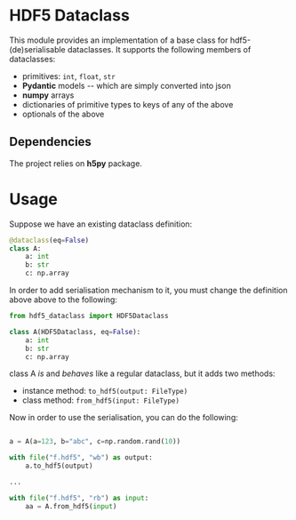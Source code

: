 # HDF5 Dataclass

This module provides an implementation of a base class for hdf5-(de)serialisable dataclasses. It supports the following members of dataclasses:

- primitives: `int`, `float`, `str`
- **Pydantic** models -- which are simply converted into json
- **numpy** arrays
- dictionaries of primitive types to keys of any of the above
- optionals of the above

## Dependencies

The project relies on **h5py** package.

# Usage

Suppose we have an existing dataclass definition:

```python
@dataclass(eq=False)
class A:
    a: int
    b: str
    c: np.array
```

In order to add serialisation mechanism to it, you must change the definition above
above to the following:

```python
from hdf5_dataclass import HDF5Dataclass

class A(HDF5Dataclass, eq=False):
    a: int
    b: str
    c: np.array
```

class A _is_ and _behaves_ like a regular dataclass, but it adds two methods:

- instance method: `to_hdf5(output: FileType)`
- class method: `from_hdf5(input: FileType)`

Now in order to use the serialisation, you can do the following:

```python

a = A(a=123, b="abc", c=np.random.rand(10))

with file("f.hdf5", "wb") as output:
    a.to_hdf5(output)

...

with file("f.hdf5", "rb") as input:
    aa = A.from_hdf5(input)
```

